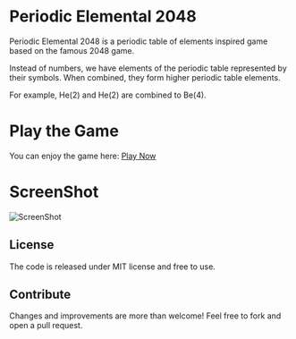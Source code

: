 # Periodic Elemental 2048

Periodic Elemental 2048 is a periodic table of elements inspired game based on the famous 2048 game.

Instead of numbers, we have elements of the periodic table represented by their symbols. When combined, they form higher periodic table elements. 

For example, He(2) and He(2) are combined to Be(4).

# Play the Game
You can enjoy the game here: [Play Now](https://mikeiit.github.io/Periodic2048/)

# ScreenShot
![ScreenShot](https://raw.githubusercontent.com/mikeiit/Periodic2048/master/images/screenshot.JPG)

## License
The code is released under MIT license and free to use.

## Contribute
Changes and improvements are more than welcome! Feel free to fork and open a pull request.

